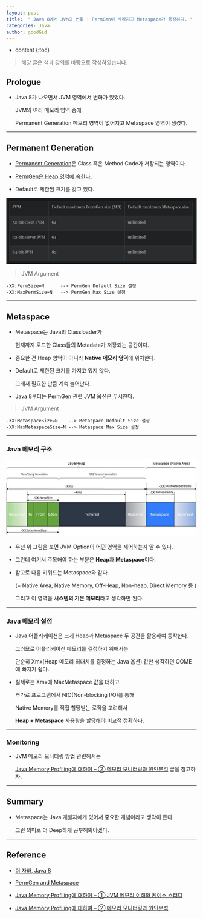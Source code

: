 ```yaml
---
layout: post
title:  " Java 8에서 JVM의 변화 : PermGen이 사라지고 Metaspace가 등장하다. "
categories: Java
author: goodGid
---
```

* content
{:toc}

> 해당 글은 책과 강의를 바탕으로 작성하였습니다.

## Prologue

* Java 8가 나오면서 JVM 영역에서 변화가 있었다.

  JVM의 여러 메모리 영역 중에 
  
  Permanent Generation 메모리 영역이 없어지고 Metaspace 영역이 생겼다.



---

## Permanent Generation

* [Permanent Generation]({{site.url}}/Java-Garbage-Collection-(1)/#jvm-메모리-구조)은 Class 혹은 Method Code가 저장되는 영역이다.

* [PermGen은 Heap 영역에 속한다.](https://dzone.com/articles/permgen-and-metaspace#:~:text=PermGen%20is%20an%20abbreviation%20for,Metaspace%20%2D%20with%20some%20subtle%20differences.)

* Default로 제한된 크기를 갖고 있다.

![](/assets/img/java/Java-8-JVM-Metaspace_1.png)

> JVM Argument

```
-XX:PermSize=N      --> PermGen Default Size 설정
-XX:MaxPermSize=N   --> PermGen Max Size 설정
```

---

## Metaspace

* Metaspace는 Java의 Classloader가 

  현재까지 로드한 Class들의 Metadata가 저장되는 공간이다.

* 중요한 건 Heap 영역이 아니라 **Native 메모리 영역**에 위치한다.

* Default로 제한된 크기를 가지고 있지 않다. 

  그래서 필요한 만큼 계속 늘어난다.

* Java 8부터는 PermGen 관련 JVM 옵션은 무시한다.

> JVM Argument

```
-XX:MetaspaceSize=N    --> Metaspace Default Size 설정
-XX:MaxMetaspaceSize=N --> Metaspace Max Size 설정
```

---

### Java 메모리 구조

![](/assets/img/java/Java-8-JVM-Metaspace_2.jpg)

* 우선 위 그림을 보면 JVM Option이 어떤 영역을 제어하는지 알 수 있다.

* 그런데 여기서 주목해야 하는 부분은 **Heap**과 **Metaspace**이다.

* 참고로 다음 키워드는 Metaspace와 같다.
  
  (= Native Area, Native Memory, Off-Heap, Non-heap, Direct Memory 등 )

  그리고 이 영역을 **시스템의 기본 메모리**라고 생각하면 된다.

---

### Java 메모리 설정

* Java 어플리케이션은 크게 Heap과 Metaspace 두 공간을 활용하여 동작한다.

  그러므로 어플리케이션 메모리를 결정하기 위해서는

  단순히 Xmx(Heap 메모리 최대치를 결정하는 Java 옵션) 값만 생각하면 OOME에 빠지기 쉽다. 

* 실제로는 Xmx에 MaxMetaspace 값을 더하고

  추가로 프로그램에서 NIO(Non-blocking I/O)를 통해 
  
  Native Memory를 직접 할당받는 로직을 고려해서 
  
  **Heap + Metaspace** 사용량을 할당해야 비교적 정확하다. 

---

### Monitoring

* JVM 메모리 모니터링 방법 관련해서는 

  [Java Memory Profiling에 대하여 – ② 메모리 모니터링과 원인분석](https://m.post.naver.com/viewer/postView.nhn?volumeNo=24042502&memberNo=36733075) 글을 참고하자.


---

## Summary

* Metaspace는 Java 개발자에게 있어서 중요한 개념이라고 생각이 든다.

  그런 의미로 더 Deep하게 공부해봐야겠다.


---

## Reference

* [더 자바, Java 8](https://www.inflearn.com/course/the-java-java8)

* [PermGen and Metaspace](https://dzone.com/articles/permgen-and-metaspace)

* [Java Memory Profiling에 대하여 – ① JVM 메모리 이해와 케이스 스터디](https://m.post.naver.com/viewer/postView.nhn?volumeNo=23726161&memberNo=36733075)

* [Java Memory Profiling에 대하여 – ② 메모리 모니터링과 원인분석](https://m.post.naver.com/viewer/postView.nhn?volumeNo=24042502&memberNo=36733075)